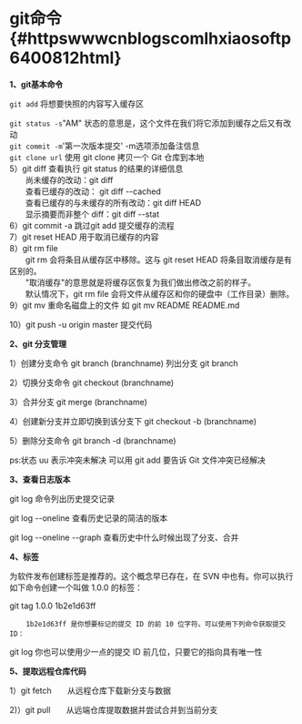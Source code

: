 # git命令 {#httpswwwcnblogscomlhxiaosoftp6400812html}

**1、git基本命令**

`git add` 将想要快照的内容写入缓存区

`git status -s`"AM" 状态的意思是，这个文件在我们将它添加到缓存之后又有改动  
`git commit -m`'第一次版本提交' -m选项添加备注信息  
`git clone url` 使用 git clone 拷贝一个 Git 仓库到本地  
5）git diff 查看执行 git status 的结果的详细信息  
　　尚未缓存的改动：git diff  
　　查看已缓存的改动： git diff --cached  
　　查看已缓存的与未缓存的所有改动：git diff HEAD  
　　显示摘要而非整个 diff：git diff --stat  
6）git commit -a 跳过git add 提交缓存的流程  
7）git reset HEAD 用于取消已缓存的内容  
8）git rm file  
　　git rm 会将条目从缓存区中移除。这与 git reset HEAD 将条目取消缓存是有区别的。  
　　"取消缓存"的意思就是将缓存区恢复为我们做出修改之前的样子。  
　　默认情况下，git rm file 会将文件从缓存区和你的硬盘中（工作目录）删除。  
9）git mv 重命名磁盘上的文件 如 git mv README README.md

10）git push -u origin master 提交代码

**2、git 分支管理**

1）创建分支命令 git branch \(branchname\) 列出分支 git branch

2）切换分支命令 git checkout \(branchname\)

3）合并分支 git merge \(branchname\)

4）创建新分支并立即切换到该分支下 git checkout -b \(branchname\)

5）删除分支命令 git branch -d \(branchname\)

ps:状态 uu 表示冲突未解决 可以用 git add 要告诉 Git 文件冲突已经解决

**3、查看日志版本**

git log 命令列出历史提交记录

git log --oneline 查看历史记录的简洁的版本

git log --oneline --graph 查看历史中什么时候出现了分支、合并

**4、标签**

为软件发布创建标签是推荐的。这个概念早已存在，在 SVN 中也有。你可以执行如下命令创建一个叫做 1.0.0 的标签：

git tag 1.0.0 1b2e1d63ff

```
    1b2e1d63ff 是你想要标记的提交 ID 的前 10 位字符。可以使用下列命令获取提交 ID：
```

git log 你也可以使用少一点的提交 ID 前几位，只要它的指向具有唯一性

**5、提取远程仓库代码**

1）git fetch　　从远程仓库下载新分支与数据

2\)）git pull　　从远端仓库提取数据并尝试合并到当前分支



